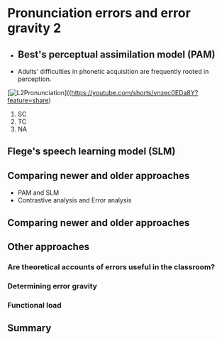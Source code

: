 # Pronunciation errors and error gravity 2


+ ## Best's perceptual assimilation model (PAM)
+ Adults' difficulties in phonetic acquisition are frequently rooted in perception.

[![L2Pronunciation](Japanese)]((https://youtube.com/shorts/vnzec0EDa8Y?feature=share)
1. SC
2. TC
3. NA

## Flege's speech learning model (SLM) 

## Comparing newer and older approaches 
+ PAM and SLM
+ Contrastive analysis and Error analysis

## Comparing newer and older approaches

## Other approaches
### Are theoretical accounts of errors useful in the classroom? 
### Determining error gravity 
### Functional load 

## Summary

